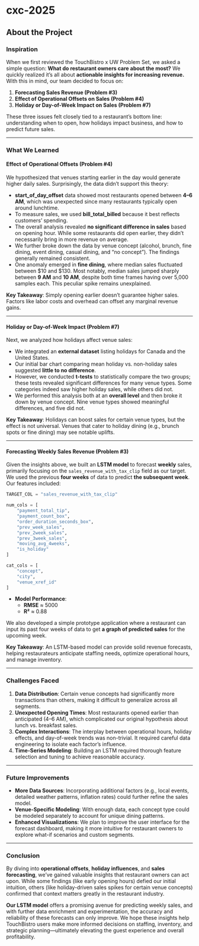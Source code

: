 # cxc-2025
## About the Project

### Inspiration
When we first reviewed the TouchBistro x UW Problem Set, we asked a simple question: **What do restaurant owners care about the most?** We quickly realized it’s all about **actionable insights for increasing revenue.** With this in mind, our team decided to focus on:

1. **Forecasting Sales Revenue (Problem #3)**  
2. **Effect of Operational Offsets on Sales (Problem #4)**  
3. **Holiday or Day-of-Week Impact on Sales (Problem #7)**  

These three issues felt closely tied to a restaurant’s bottom line: understanding when to open, how holidays impact business, and how to predict future sales.

---

### What We Learned

#### Effect of Operational Offsets (Problem #4)
We hypothesized that venues starting earlier in the day would generate higher daily sales. Surprisingly, the data didn’t support this theory:
- **start_of_day_offset** data showed most restaurants opened between **4–6 AM**, which was unexpected since many restaurants typically open around lunchtime.  
- To measure sales, we used **bill_total_billed** because it best reflects customers’ spending.  
- The overall analysis revealed **no significant difference in sales** based on opening hour. While some restaurants did open earlier, they didn’t necessarily bring in more revenue on average.  
- We further broke down the data by venue concept (alcohol, brunch, fine dining, event dining, casual dining, and “no concept”). The findings generally remained consistent.  
- One anomaly emerged in **fine dining**, where median sales fluctuated between \$10 and \$130. Most notably, median sales jumped sharply between **9 AM** and **10 AM**, despite both time frames having over 5,000 samples each. This peculiar spike remains unexplained.

**Key Takeaway**: Simply opening earlier doesn’t guarantee higher sales. Factors like labor costs and overhead can offset any marginal revenue gains.

---

#### Holiday or Day-of-Week Impact (Problem #7)
Next, we analyzed how holidays affect venue sales:
- We integrated an **external dataset** listing holidays for Canada and the United States.  
- Our initial bar chart comparing mean holiday vs. non-holiday sales suggested **little to no difference**.  
- However, we conducted **t-tests** to statistically compare the two groups; these tests revealed significant differences for many venue types. Some categories indeed saw higher holiday sales, while others did not.  
- We performed this analysis both at an **overall level** and then broke it down by venue concept. Nine venue types showed meaningful differences, and five did not.  

**Key Takeaway**: Holidays can boost sales for certain venue types, but the effect is not universal. Venues that cater to holiday dining (e.g., brunch spots or fine dining) may see notable uplifts.

---

#### Forecasting Weekly Sales Revenue (Problem #3)
Given the insights above, we built an **LSTM model** to forecast **weekly** sales, primarily focusing on the `sales_revenue_with_tax_clip` field as our target. We used the previous **four weeks** of data to predict **the subsequent week**. Our features included:

```python
TARGET_COL = "sales_revenue_with_tax_clip"

num_cols = [
    "payment_total_tip",
    "payment_count_box",
    "order_duration_seconds_box",
    "prev_week_sales",
    "prev_2week_sales",
    "prev_3week_sales",
    "moving_avg_4weeks",
    "is_holiday"
]

cat_cols = [
    "concept",
    "city",
    "venue_xref_id"
]
```

- **Model Performance**:  
  - **RMSE** ≈ 5000  
  - **R²** ≈ 0.88  

We also developed a simple prototype application where a restaurant can input its past four weeks of data to get **a graph of predicted sales** for the upcoming week.

**Key Takeaway**: An LSTM-based model can provide solid revenue forecasts, helping restaurateurs anticipate staffing needs, optimize operational hours, and manage inventory.

---

### Challenges Faced
1. **Data Distribution**: Certain venue concepts had significantly more transactions than others, making it difficult to generalize across all segments.  
2. **Unexpected Opening Times**: Most restaurants opened earlier than anticipated (4–6 AM), which complicated our original hypothesis about lunch vs. breakfast sales.  
3. **Complex Interactions**: The interplay between operational hours, holiday effects, and day-of-week trends was non-trivial. It required careful data engineering to isolate each factor’s influence.  
4. **Time-Series Modeling**: Building an LSTM required thorough feature selection and tuning to achieve reasonable accuracy.

---

### Future Improvements
- **More Data Sources**: Incorporating additional factors (e.g., local events, detailed weather patterns, inflation rates) could further refine the sales model.  
- **Venue-Specific Modeling**: With enough data, each concept type could be modeled separately to account for unique dining patterns.  
- **Enhanced Visualizations**: We plan to improve the user interface for the forecast dashboard, making it more intuitive for restaurant owners to explore what-if scenarios and custom segments.

---

### Conclusion
By diving into **operational offsets**, **holiday influences**, and **sales forecasting**, we’ve gained valuable insights that restaurant owners can act upon. While some findings (like early opening hours) defied our initial intuition, others (like holiday-driven sales spikes for certain venue concepts) confirmed that context matters greatly in the restaurant industry.

**Our LSTM model** offers a promising avenue for predicting weekly sales, and with further data enrichment and experimentation, the accuracy and reliability of these forecasts can only improve. We hope these insights help TouchBistro users make more informed decisions on staffing, inventory, and strategic planning—ultimately elevating the guest experience and overall profitability.
